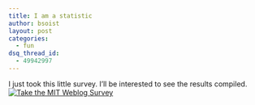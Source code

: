 ```yaml
---
title: I am a statistic
author: bsoist
layout: post
categories:
  - fun
dsq_thread_id:
  - 49942997
---
```

I just took this little survey. I&#8217;ll be interested to see the results compiled. <a href="http://blogsurvey.media.mit.edu/request"><img src="http://blogsurvey.media.mit.edu/images/survey-statistic.gif" style="border-width: initial; border-color: initial; border-style: none" alt="Take the MIT Weblog Survey" /></a>

